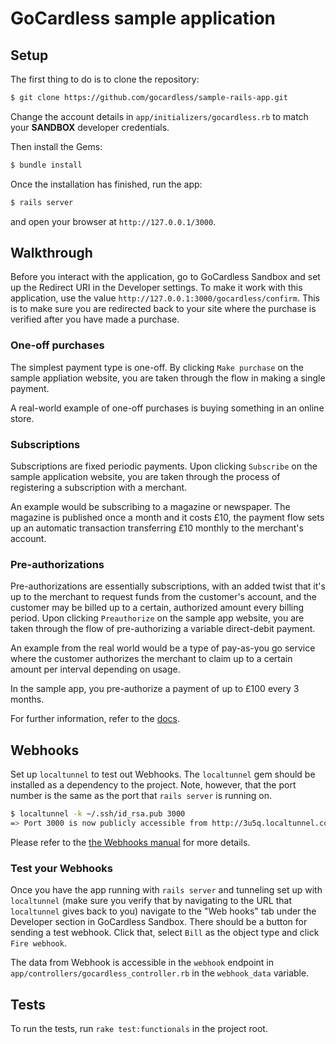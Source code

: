 # GoCardless sample application

## Setup

The first thing to do is to clone the repository:

```sh
$ git clone https://github.com/gocardless/sample-rails-app.git
```

Change the account details in `app/initializers/gocardless.rb` to match your
**SANDBOX** developer credentials.

Then install the Gems:
```sh
$ bundle install
```

Once the installation has finished, run the app:
```sh
$ rails server
```

and open your browser at `http://127.0.0.1/3000`.

## Walkthrough

Before you interact with the application, go to GoCardless Sandbox and set up
the Redirect URI in the Developer settings. To make it work with this
application, use the value `http://127.0.0.1:3000/gocardless/confirm`. This is to
make sure you are redirected back to your site where the purchase is verified
after you have made a purchase.

### One-off purchases

The simplest payment type is one-off. By clicking `Make purchase` on the sample
appliation website, you are taken through the flow in making a single payment.

A real-world example of one-off purchases is buying something in an online store.

### Subscriptions

Subscriptions are fixed periodic payments. Upon clicking `Subscribe` on the sample
application website, you are taken through the process of registering a subscription
with a merchant.

An example would be subscribing to a magazine or newspaper. The magazine is
published once a month and it costs £10, the payment flow sets up an automatic
transaction transferring £10 monthly to the merchant's account.

### Pre-authorizations

Pre-authorizations are essentially subscriptions, with an added twist that it's
up to the merchant to request funds from the customer's account, and the
customer may be billed up to a certain, authorized amount every billing
period. Upon clicking `Preauthorize` on the sample app website, you are taken
through the flow of pre-authorizing a variable direct-debit payment.

An example from the real world would be a type of pay-as-you go service where
the customer authorizes the merchant to claim up to a certain amount per interval
depending on usage.

In the sample app, you pre-authorize a payment of up to £100 every 3 months.

For further information, refer to the [docs](https://sandbox.gocardless.com/docs/connect_guide#payment-types).

## Webhooks

Set up `localtunnel` to test out Webhooks. The `localtunnel` gem should be
installed as a dependency to the project.
Note, however, that the port number is the same as the port that `rails server` is
running on.
```sh
$ localtunnel -k ~/.ssh/id_rsa.pub 3000
=> Port 3000 is now publicly accessible from http://3u5q.localtunnel.com ...
```
Please refer to the [the Webhooks manual](https://sandbox.gocardless.com/docs/ruby/merchant_tutorial_webhook#receiving-webhooks) for more details.

### Test your Webhooks
Once you have the app running with `rails server` and tunneling set up with
`localtunnel` (make sure you verify that by navigating to the URL that
`localtunnel` gives back to you) navigate to the "Web hooks" tab under the
Developer section in GoCardless Sandbox. There should be a button for sending a
test webhook. Click that, select `Bill` as the object type and click `Fire webhook`.

The data from Webhook is accessible in the `webhook` endpoint in
`app/controllers/gocardless_controller.rb` in the `webhook_data` variable.

## Tests

To run the tests, run `rake test:functionals` in the project root.
